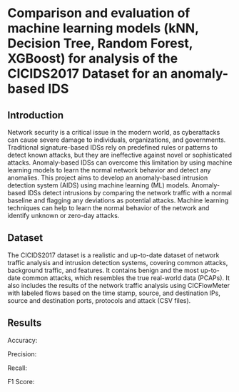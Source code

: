 # Comparison and evaluation of machine learning models (kNN, Decision Tree, Random Forest, XGBoost) for analysis of the CICIDS2017 Dataset for an anomaly-based IDS

## Introduction
Network security is a critical issue in the modern world, as cyberattacks can cause severe damage to individuals, organizations, and governments. Traditional signature-based IDSs rely on predefined rules or patterns to detect known attacks, but they are ineffective against novel or sophisticated attacks. Anomaly-based IDSs can overcome this limitation by using machine learning models to learn the normal network behavior and detect any anomalies. This project aims to develop an anomaly-based intrusion detection system (AIDS) using machine learning (ML) models. Anomaly-based IDSs detect intrusions by comparing the network traffic with a normal baseline and flagging any deviations as potential attacks. Machine learning techniques can help to learn the normal behavior of the network and identify unknown or zero-day attacks.

## Dataset
The CICIDS2017 dataset is a realistic and up-to-date dataset of network traffic analysis and intrusion detection systems, covering common attacks, background traffic, and features. It contains benign and the most up-to-date common attacks, which resembles the true real-world data (PCAPs). It also includes the results of the network traffic analysis using CICFlowMeter with labeled flows based on the time stamp, source, and destination IPs, source and destination ports, protocols and attack (CSV files).

## Results

Accuracy:

Precision:

Recall:

F1 Score:



